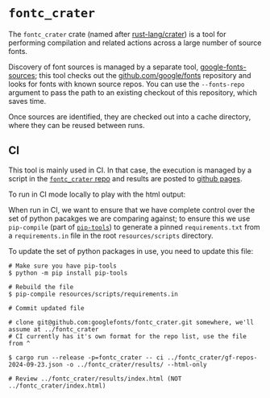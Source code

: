 # `fontc_crater`

The `fontc_crater` crate (named after [rust-lang/crater]) is a tool for
performing compilation and related actions across a large number of source
fonts.

Discovery of font sources is managed by a separate tool,
[google-fonts-sources][]; this tool checks out the
[github.com/google/fonts][google/fonts] repository and looks for fonts with
known source repos. You can use the `--fonts-repo` argument to pass the path to
an existing checkout of this repository, which saves time.

Once sources are identified, they are checked out into a cache directory, where
they can be reused between runs.

## CI

This tool is mainly used in CI. In that case, the execution is managed by a
script in the [`fontc_crater` repo][crater-repo] and results are posted to
[github pages][crater-results].

To run in CI mode locally to play with the html output:

When run in CI, we want to ensure that we have complete control over the set of
python pacakges we are comparing against; to ensure this we use `pip-compile`
(part of [`pip-tools`]) to generate a pinned `requirements.txt` from a
`requirements.in` file in the root `resources/scripts` directory. 

To update the set of python packages in use, you need to update this file:

```shell
# Make sure you have pip-tools
$ python -m pip install pip-tools

# Rebuild the file
$ pip-compile resources/scripts/requirements.in

# Commit updated file
```

```shell
# clone git@github.com:googlefonts/fontc_crater.git somewhere, we'll assume at ../fontc_crater
# CI currently has it's own format for the repo list, use the file from ^

$ cargo run --release -p=fontc_crater -- ci ../fontc_crater/gf-repos-2024-09-23.json -o ../fontc_crater/results/ --html-only

# Review ../fontc_crater/results/index.html (NOT ../fontc_crater/index.html)
```

[google-fonts-sources]: https://github.com/googlefonts/google-fonts-sources
[google/fonts]: https://github.com/google/fonts
[rust-lang/crater]: https://github.com/rust-lang/crater
[crater-repo]: https://github.com/googlefonts/fontc_crater
[crater-results]: https://googlefonts.github.io/fontc_crater/
[`pip-tools`]: https://github.com/jazzband/pip-tools
